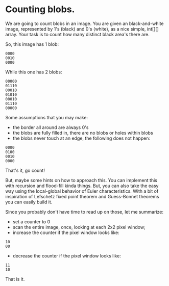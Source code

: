 # Counting blobs.

We are going to count blobs in an image. You are given an black-and-white image, 
represented by 1's (black) and 0's (white), as a nice simple, int[][] array.
Your task is to count how many distinct black area's there are.

So, this image has 1 blob:
```
0000
0010
0000
```

While this one has 2 blobs:
```
00000
01110
00010
01010
00010
01110
00000
```
Some assumptions that you may make:
* the border all around are always 0's
* the blobs are fully filled in, there are no blobs or holes within blobs
* the blobs never touch at an edge, the following does not happen:
```
0000
0100
0010
0000
```

That's it, go count!

But, maybe some hints on how to approach this. You can implement this with
recursion and flood-fill kinda things. But, you can also take the easy way using
the local-global behavior of Euler characteristics. With a bit of inspiration of 
Lefschetz fixed point theorem and Guess-Bonnet theorems you can easily build it. 

Since you probably don't have time to read up on those, let me summarize:
* set a counter to 0
* scan the entire image, once, looking at each 2x2 pixel window;
* increase the counter if the pixel window looks like:
```
10
00
```
* decrease the counter if the pixel window looks like:
```
11
10
```
That is it.





